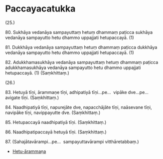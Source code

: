 # Paccayacatukka

(25.)

80\. Sukhāya vedanāya sampayuttaṃ hetuṃ dhammaṃ paṭicca sukhāya vedanāya sampayutto hetu dhammo uppajjati hetupaccayā. (1)

81\. Dukkhāya vedanāya sampayuttaṃ hetuṃ dhammaṃ paṭicca dukkhāya vedanāya sampayutto hetu dhammo uppajjati hetupaccayā. (1)

82\. Adukkhamasukhāya vedanāya sampayuttaṃ hetuṃ dhammaṃ paṭicca adukkhamasukhāya vedanāya sampayutto hetu dhammo uppajjati hetupaccayā. (1) (Saṃkhittaṃ.)

(26.)

83\. Hetuyā tīṇi, ārammaṇe tīṇi, adhipatiyā tīṇi…pe…  vipāke dve…pe…  avigate tīṇi. (Saṃkhittaṃ.)

84\. Naadhipatiyā tīṇi, napurejāte dve, napacchājāte tīṇi, naāsevane tīṇi, navipāke tīṇi, navippayutte dve. (Saṃkhittaṃ.)

85\. Hetupaccayā naadhipatiyā tīṇi. (Saṃkhittaṃ.)

86\. Naadhipatipaccayā hetuyā tīṇi. (Saṃkhittaṃ.)

87\. (Sahajātavārampi…pe…  sampayuttavārampi vitthāretabbaṃ.)

* [Hetu-ārammaṇa](Paccayacatukka/Hetu-arammana.md)
